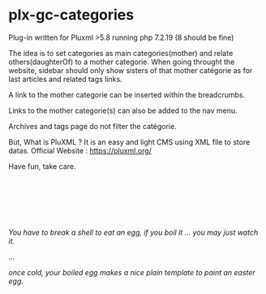 # plx-gc-categories

Plug-in written for Pluxml >5.8 running php 7.2.19 (8 should be fine)

The idea is to set categories as main categories(mother) and relate others(daughterOf) to a mother categorie.
When going throught the website, sidebar should only show sisters of that mother catégorie as for last articles and related tags links.

A link to the mother categorie can be inserted within the breadcrumbs. 

Links to the mother categorie(s) can also be added to the nav menu.

Archives and tags page do not filter the catégorie.

But, What is PluXML ?
It is an easy and light CMS using XML file to store datas.
Official Website : https://pluxml.org/ 

Have fun, take care.

<br><br><br><br><br>

*You have to break a shell to eat an egg, if you boil it ... you may just watch it.*

...

*once cold, your boiled egg makes a nice plain template to paint an easter egg.*
